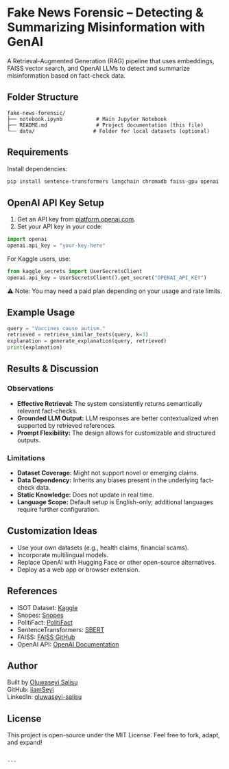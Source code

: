 # Fake News Forensic – Detecting & Summarizing Misinformation with GenAI

A Retrieval-Augmented Generation (RAG) pipeline that uses embeddings, FAISS vector search, and OpenAI LLMs to detect and summarize misinformation based on fact-check data.

## Folder Structure

```
fake-news-forensic/
├── notebook.ipynb           # Main Jupyter Notebook
├── README.md                # Project documentation (this file)
└── data/                   # Folder for local datasets (optional)
```

## Requirements

Install dependencies:

```bash
pip install sentence-transformers langchain chromadb faiss-gpu openai
```

## OpenAI API Key Setup

1. Get an API key from [platform.openai.com](https://platform.openai.com/).
2. Set your API key in your code:

```python
import openai
openai.api_key = "your-key-here"
```

For Kaggle users, use:
```python
from kaggle_secrets import UserSecretsClient
openai.api_key = UserSecretsClient().get_secret("OPENAI_API_KEY")
```

⚠️ Note: You may need a paid plan depending on your usage and rate limits.

## Example Usage

```python
query = "Vaccines cause autism."
retrieved = retrieve_similar_texts(query, k=3)
explanation = generate_explanation(query, retrieved)
print(explanation)
```

## Results & Discussion

### Observations

- **Effective Retrieval:** The system consistently returns semantically relevant fact-checks.
- **Grounded LLM Output:** LLM responses are better contextualized when supported by retrieved references.
- **Prompt Flexibility:** The design allows for customizable and structured outputs.

### Limitations

- **Dataset Coverage:** Might not support novel or emerging claims.
- **Data Dependency:** Inherits any biases present in the underlying fact-check data.
- **Static Knowledge:** Does not update in real time.
- **Language Scope:** Default setup is English-only; additional languages require further configuration.

## Customization Ideas

- Use your own datasets (e.g., health claims, financial scams).
- Incorporate multilingual models.
- Replace OpenAI with Hugging Face or other open-source alternatives.
- Deploy as a web app or browser extension.

## References

- ISOT Dataset: [Kaggle](https://www.kaggle.com/datasets/clmentbisaillon/fake-and-real-news-dataset)
- Snopes: [Snopes](https://www.snopes.com/)
- PolitiFact: [PolitiFact](https://www.politifact.com/)
- SentenceTransformers: [SBERT](https://www.sbert.net/)
- FAISS: [FAISS GitHub](https://github.com/facebookresearch/faiss)
- OpenAI API: [OpenAI Documentation](https://platform.openai.com/docs/introduction)

## Author

Built by [Oluwaseyi Salisu](https://oluwaseyisalisu.com)  
GitHub: [iiamSeyi](https://github.com/iiamSeyi)  
LinkedIn: [oluwaseyi-salisu](https://www.linkedin.com/in/oluwaseyi-salisu/)

## License

This project is open-source under the MIT License. Feel free to fork, adapt, and expand!
```

---







